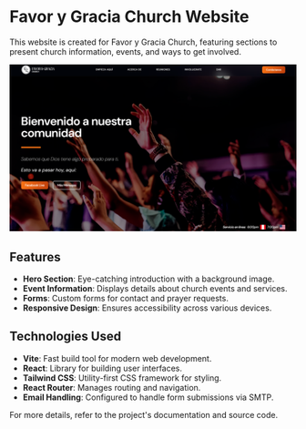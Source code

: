 # Favor y Gracia Church Website

This website is created for Favor y Gracia Church, featuring sections to present church information, events, and ways to get involved.

![Preview](https://raw.githubusercontent.com/AlexArancibia/FavoryGracia/master/src/assets/fygportada.png)

## Features

- **Hero Section**: Eye-catching introduction with a background image.
- **Event Information**: Displays details about church events and services.
- **Forms**: Custom forms for contact and prayer requests.
- **Responsive Design**: Ensures accessibility across various devices.

## Technologies Used

- **Vite**: Fast build tool for modern web development.
- **React**: Library for building user interfaces.
- **Tailwind CSS**: Utility-first CSS framework for styling.
- **React Router**: Manages routing and navigation.
- **Email Handling**: Configured to handle form submissions via SMTP.

For more details, refer to the project's documentation and source code.
